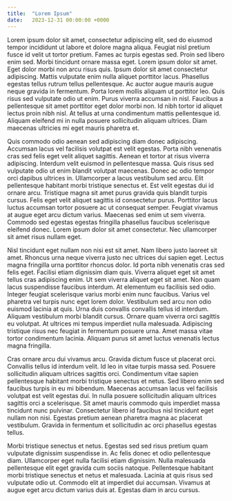 ```yaml
---
title:  "Lorem Ipsum"
date:   2023-12-31 00:00:00 +0000
---
```


Lorem ipsum dolor sit amet, consectetur adipiscing elit, sed do eiusmod tempor incididunt ut labore et dolore magna aliqua. Feugiat nisl pretium fusce id velit ut tortor pretium. Fames ac turpis egestas sed. Proin sed libero enim sed. Morbi tincidunt ornare massa eget. Lorem ipsum dolor sit amet. Eget dolor morbi non arcu risus quis. Ipsum dolor sit amet consectetur adipiscing. Mattis vulputate enim nulla aliquet porttitor lacus. Phasellus egestas tellus rutrum tellus pellentesque. Ac auctor augue mauris augue neque gravida in fermentum. Porta lorem mollis aliquam ut porttitor leo. Quis risus sed vulputate odio ut enim. Purus viverra accumsan in nisl. Faucibus a pellentesque sit amet porttitor eget dolor morbi non. Id nibh tortor id aliquet lectus proin nibh nisl. At tellus at urna condimentum mattis pellentesque id. Aliquam eleifend mi in nulla posuere sollicitudin aliquam ultrices. Diam maecenas ultricies mi eget mauris pharetra et.

Quis commodo odio aenean sed adipiscing diam donec adipiscing. Accumsan lacus vel facilisis volutpat est velit egestas. Porta nibh venenatis cras sed felis eget velit aliquet sagittis. Aenean et tortor at risus viverra adipiscing. Interdum velit euismod in pellentesque massa. Quis risus sed vulputate odio ut enim blandit volutpat maecenas. Donec ac odio tempor orci dapibus ultrices in. Ullamcorper a lacus vestibulum sed arcu. Elit pellentesque habitant morbi tristique senectus et. Est velit egestas dui id ornare arcu. Tristique magna sit amet purus gravida quis blandit turpis cursus. Felis eget velit aliquet sagittis id consectetur purus. Porttitor lacus luctus accumsan tortor posuere ac ut consequat semper. Feugiat vivamus at augue eget arcu dictum varius. Maecenas sed enim ut sem viverra. Commodo sed egestas egestas fringilla phasellus faucibus scelerisque eleifend donec. Lorem ipsum dolor sit amet consectetur. Nec ullamcorper sit amet risus nullam eget.

Nisl tincidunt eget nullam non nisi est sit amet. Nam libero justo laoreet sit amet. Rhoncus urna neque viverra justo nec ultrices dui sapien eget. Lectus magna fringilla urna porttitor rhoncus dolor. Id porta nibh venenatis cras sed felis eget. Facilisi etiam dignissim diam quis. Viverra aliquet eget sit amet tellus cras adipiscing enim. Ut sem viverra aliquet eget sit amet. Non quam lacus suspendisse faucibus interdum. At elementum eu facilisis sed odio. Integer feugiat scelerisque varius morbi enim nunc faucibus. Varius vel pharetra vel turpis nunc eget lorem dolor. Vestibulum sed arcu non odio euismod lacinia at quis. Urna duis convallis convallis tellus id interdum. Aliquam vestibulum morbi blandit cursus. Ornare quam viverra orci sagittis eu volutpat. At ultrices mi tempus imperdiet nulla malesuada. Adipiscing tristique risus nec feugiat in fermentum posuere urna. Amet massa vitae tortor condimentum lacinia. Aliquam purus sit amet luctus venenatis lectus magna fringilla.

Cras ornare arcu dui vivamus arcu. Gravida dictum fusce ut placerat orci. Convallis tellus id interdum velit. Id leo in vitae turpis massa sed. Posuere sollicitudin aliquam ultrices sagittis orci. Condimentum vitae sapien pellentesque habitant morbi tristique senectus et netus. Sed libero enim sed faucibus turpis in eu mi bibendum. Maecenas accumsan lacus vel facilisis volutpat est velit egestas dui. In nulla posuere sollicitudin aliquam ultrices sagittis orci a scelerisque. Sit amet mauris commodo quis imperdiet massa tincidunt nunc pulvinar. Consectetur libero id faucibus nisl tincidunt eget nullam non nisi. Egestas pretium aenean pharetra magna ac placerat vestibulum. Gravida in fermentum et sollicitudin ac orci phasellus egestas tellus.

Morbi tristique senectus et netus. Egestas sed sed risus pretium quam vulputate dignissim suspendisse in. Ac felis donec et odio pellentesque diam. Ullamcorper eget nulla facilisi etiam dignissim. Nulla malesuada pellentesque elit eget gravida cum sociis natoque. Pellentesque habitant morbi tristique senectus et netus et malesuada. Lacinia at quis risus sed vulputate odio ut. Commodo elit at imperdiet dui accumsan. Vivamus at augue eget arcu dictum varius duis at. Egestas diam in arcu cursus.
